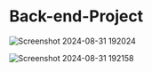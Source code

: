 # Back-end-Project
![Screenshot 2024-08-31 192024](https://github.com/user-attachments/assets/e7cd1283-2c6c-452c-a283-4a4e9f0894ad)

![Screenshot 2024-08-31 192158](https://github.com/user-attachments/assets/0252697f-3a03-44df-ac54-7aea2c7f9d9c)
